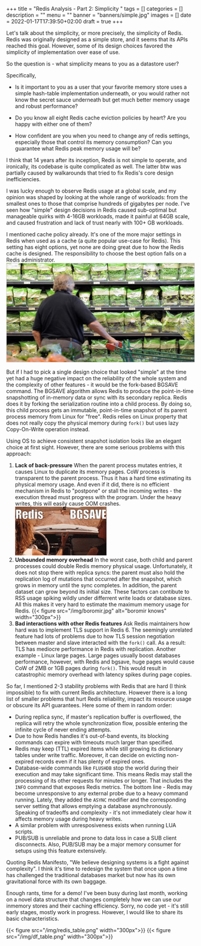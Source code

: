 +++
title = "Redis Analysis - Part 2: Simplicity "
tags = []
categories = []
description = ""
menu = ""
banner = "banners/simple.jpg"
images = []
date = 2022-01-17T17:39:50+02:00
draft = true
+++

Let's talk about the simplicity, or more precisely, the simplicity of Redis.
Redis was originally designed as a simple store, and it seems that its APIs reached this goal. However, some of its design choices favored the simplicity of implementation over ease of use.

So the question is - what simplicity means to you as a datastore user?

<!--more-->
Specifically,

 * Is it important to you as a user that your favorite memory store uses a simple hash-table implementation underneath, or you would rather not know the secret sauce underneath but get much better memory usage and robust performance?

 * Do you know all eight Redis cache eviction policies by heart? Are you happy with either
one of them?

 * How confident are you when you need to change any of redis settings, especially
those that control its memory consumption? Can you guarantee what Redis peak memory usage will be?

I think that 14 years after its inception, Redis is not simple to operate, and ironically,
its codebase is quite complicated as well. The latter btw was partially caused by walkarounds that
tried to fix Redis's core design inefficiencies.

I was lucky enough to observe Redis usage at a global scale, and
my opinion was shaped by looking at the whole range of workloads: from the smallest ones to those that comprise hundreds of gigabytes per node. I've seen how "simple" design decisions in Redis
caused sub-optimal but manageable quirks with 4-16GB workloads, made it painful at 64GB scale, and caused frustration and lack of trust nearly with 100+ GB workloads.

I mentioned cache policy already. It's one of the more major settings in Redis when used as a cache (a quite popular use-case for Redis). This setting has eight options, yet none are doing great due to how the Redis cache is designed. The responsibility to choose the best option falls on a Redis administrator.
![redis configs](/img/choices.jpg)

But if I had to pick a single design choice that looked "simple" at the time
yet had a huge negative impact on the reliability of the whole system and the complexity of other features - it would be the fork-based BGSAVE command. The BGSAVE algorithm allows Redis to produce the point-in-time snapshotting of in-memory data or sync with its secondary replica. Redis does it by forking the serialization routine into a child process. By doing so, this child process gets an immutable, point-in-time snapshot of its parent process memory from Linux for "free". Redis relies on Linux property that does not really copy the physical memory during `fork()` but uses lazy Copy-On-Write operation instead.

Using OS to achieve consistent snapshot isolation looks like an elegant choice at first sight. However, there are some serious problems with this approach:

1. **Lack of back-pressure** When the parent process mutates entries, it causes Linux to duplicate its memory pages. CoW process is transparent to the parent process. Thus
it has a hard time estimating its physical memory usage. And even if it did, there is no
efficient mechanism in Redis to "postpone" or stall the incoming writes -
the execution thread must progress with the program. Under the heavy writes, this will easily
cause OOM crashes. ![bgsave](/img/bgsave.gif)
1. **Unbounded memory overhead** In the worst case, both child and parent processes could double
Redis memory physical usage. Unfortunately,  it does not stop there with replica syncs: the parent must also hold the replication log of mutations that occurred after the snapshot, which grows in memory until the sync completes. In addition, the parent dataset can grow
beyond its initial size. These factors can contibute to RSS usage spiking wildly
under differrent write loads or database sizes. All this makes it very hard to estimate the
maximum memory usage for Redis. {{< figure src="/img/boromir.jpg" alt="boromir knows" width="300px">}}
1. **Bad interactions with other Redis features** Ask Redis maintainers how hard was to implement TLS support in Redis 6. The seemingly unrelated feature had lots of problems due to how TLS session negotiation between master and slave interacted with the `fork()` call. As a result: TLS has mediocre performance in Redis with replication. Another example - Linux large pages. Large pages usually boost databases performance, however, with Redis and bgsave, huge pages would cause CoW of 2MB or 1GB pages during `fork()`. This would result in catastrophic memory overhead with latency spikes during page copies.

So far, I mentioned 2-3 stability problems with Redis that are hard (I think impossible) to fix with current Redis architecture. However there is a long list of smaller problems that hurt Redis reliability, impact its resource usage or obscure its API guarantees. Here some of them in random order:
 - During replica sync, if master's replication buffer is overflowed, the replica will retry
   the whole synchronization flow, possible entering the infinite cycle of never ending attempts.
 - Due to how Redis handles it's out-of-band events, its blocking commands can expire with
 timeouts much larger than specified.
 - Redis may keep (TTL) expired items while still growing its dictionary tables under write traffic. Moreover, it can decide on evicting non-expired records even if it has plenty of expired ones.
 - Database-wide commands like `FLUSHDB` stop the world during their execution and may take significant time. This means Redis may stall the processing of its other requests for minutes or longer. That includes the `INFO` command that exposes Redis metrics. The bottom line - Redis may become unresponsive to any external probe due to a heavy command running. Lately, they added the `ASYNC` modifier and the corresponding server setting that allows emptying
   a database asynchronously. Speaking of tradeoffs and complexity - it's not immediately clear how it affects memory usage during heavy writes.
 - A similar problem with unresposiveness exists when running LUA scripts.
 - PUB/SUB is unreliable and prone to data loss in case a SUB client disconnects.
   Also, PUB/SUB may be a major memory consumer for setups using this feature extensively.

Quoting Redis Manifesto, "We believe designing systems is a fight against complexity".
I think it's time to redesign the system that once upon a time has challenged the traditional databases market but now has its own gravitational force with its own baggage.

Enough rants, time for a demo! I've been busy during last month, working on a novel data structure
that changes completely how we can use our inmemory stores and their caching efficiency. Sorry, no code yet - it's still early stages, mostly work in progress. However, I would like to share its basic characteristics.

{{< figure src="/img/redis_table.png" width="300px">}}
{{< figure src="/img/df_table.png" width="300px">}}
